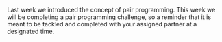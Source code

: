 

Last week we introduced the concept of pair programming. This week we will be completing a pair programming challenge, so a reminder that it is meant to be tackled and completed with your assigned partner at a designated time.
